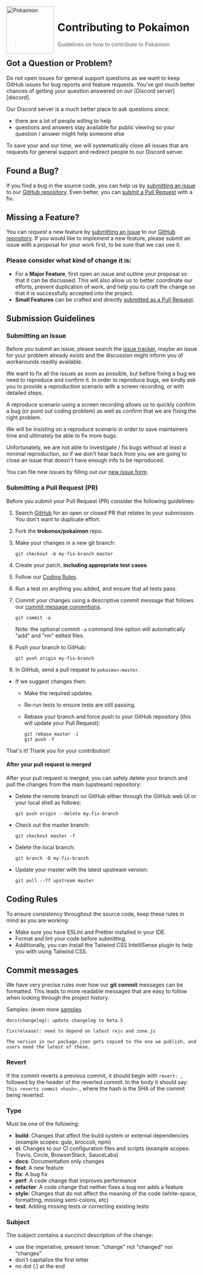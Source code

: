 <img height="125" align="left" style="float: left; margin: 0 10px 0 0;" alt="Pokaimon" src="https://cdn.discordapp.com/attachments/1007204906152767508/1007671728316633249/unknown.png">

# Contributing to Pokaimon
> Guidelines on how to contribute to Pokaimon

## <a name="question"></a> Got a Question or Problem?

Do not open issues for general support questions as we want to keep GitHub issues for bug reports and feature requests. You've got much better chances of getting your question answered on our [Discord server][discord].

Our Discord server is a much better place to ask questions since:

- there are a lot of people willing to help
- questions and answers stay available for public viewing so your question / answer might help someone else

To save your and our time, we will systematically close all issues that are requests for general support and redirect people to our Discord server.

## Found a Bug?
If you find a bug in the source code, you can help us by [submitting an issue](#submit-issue) to our [GitHub repository][github]. Even better, you can [submit a Pull Request](#submit-pr) with a fix.

## <a name="feature"></a> Missing a Feature?
You can *request* a new feature by [submitting an issue](#submit-issue) to our [GitHub repository][github]. If you would like to *implement* a new feature, please submit an issue with a proposal for your work first, to be sure that we can use it.

### Please consider what kind of change it is:
* For a **Major Feature**, first open an issue and outline your proposal so that it can be discussed. This will also allow us to better coordinate our efforts, prevent duplication of work, and help you to craft the change so that it is successfully accepted into the project.
* **Small Features** can be crafted and directly [submitted as a Pull Request](#submit-pr).

## Submission Guidelines

### Submitting an Issue

Before you submit an issue, please search the [issue tracker][issues], maybe an issue for your problem already exists and the discussion might inform you of workarounds readily available.

We want to fix all the issues as soon as possible, but before fixing a bug we need to reproduce and confirm it. In order to reproduce bugs, we kindly ask you to provide a reproduction scenario with a screen recording, or with detailed steps.

A reproduce scenario using a screen recording allows us to quickly confirm a bug (or point out coding problem) as well as confirm that we are fixing the right problem.

We will be insisting on a reproduce scenario in order to save maintainers time and ultimately be able to fix more bugs.

Unfortunately, we are not able to investigate / fix bugs without at least a minimal reproduction, so if we don't hear back from you we are going to close an issue that doesn't have enough info to be reproduced.

You can file new issues by filling out our [new issue form][newissue].


### Submitting a Pull Request (PR)
Before you submit your Pull Request (PR) consider the following guidelines:

1. Search [GitHub][prs] for an open or closed PR that relates to your submission. You don't want to duplicate effort.
1. Fork the **trobonox/pokaimon** repo.
1. Make your changes in a new git branch:

     ```shell
     git checkout -b my-fix-branch master
     ```

1. Create your patch, **including appropriate test cases**.
1. Follow our [Coding Rules](#rules).
1. Run a test on anything you added, and ensure that all tests pass.
1. Commit your changes using a descriptive commit message that follows our [commit message conventions](#commit).

     ```shell
     git commit -a
     ```
    Note: the optional commit `-a` command line option will automatically "add" and "rm" edited files.

1. Push your branch to GitHub:

    ```shell
    git push origin my-fix-branch
    ```

1. In GitHub, send a pull request to `pokaimon:master`.
* If we suggest changes then:
  * Make the required updates.
  * Re-run tests to ensure tests are still passing.
  * Rebase your branch and force push to your GitHub repository (this will update your Pull Request):

    ```shell
    git rebase master -i
    git push -f
    ```

That's it! Thank you for your contribution!

#### After your pull request is merged

After your pull request is merged, you can safely delete your branch and pull the changes
from the main (upstream) repository:

* Delete the remote branch on GitHub either through the GitHub web UI or your local shell as follows:

    ```shell
    git push origin --delete my-fix-branch
    ```

* Check out the master branch:

    ```shell
    git checkout master -f
    ```

* Delete the local branch:

    ```shell
    git branch -D my-fix-branch
    ```

* Update your master with the latest upstream version:

    ```shell
    git pull --ff upstream master
    ```

## <a name="rules"></a> Coding Rules
To ensure consistency throughout the source code, keep these rules in mind as you are working:

* Make sure you have ESLint and Prettier installed in your IDE.
* Format and lint your code before submitting.
* Additionally, you can install the Tailwind CSS IntelliSense plugin to help you with using Tailwind CSS.

## Commit messages
We have very precise rules over how our **git commit** messages can be formatted. This leads to more readable messages that are easy to follow when looking through the project history.

Samples: (even more [samples][commits]

```
docs(changelog): update changelog to beta.5
```
```
fix(release): need to depend on latest rxjs and zone.js

The version in our package.json gets copied to the one we publish, and users need the latest of these.
```

### Revert
If the commit reverts a previous commit, it should begin with `revert: `, followed by the header of the reverted commit. In the body it should say: `This reverts commit <hash>.`, where the hash is the SHA of the commit being reverted.

### Type
Must be one of the following:

* **build**: Changes that affect the build system or external dependencies (example scopes: gulp, broccoli, npm)
* **ci**: Changes to our CI configuration files and scripts (example scopes: Travis, Circle, BrowserStack, SauceLabs)
* **docs**: Documentation only changes
* **feat**: A new feature
* **fix**: A bug fix
* **perf**: A code change that improves performance
* **refactor**: A code change that neither fixes a bug nor adds a feature
* **style**: Changes that do not affect the meaning of the code (white-space, formatting, missing semi-colons, etc)
* **test**: Adding missing tests or correcting existing tests

### Subject
The subject contains a succinct description of the change:

* use the imperative, present tense: "change" not "changed" nor "changes"
* don't capitalize the first letter
* no dot (.) at the end

[github]: https://github.com/trobonox/pokaimon
[issues]: https://github.com/trobonox/pokaimon/issues
[newissue]: https://github.com/trobonox/pokaimon/issues/new
[prs]: https://github.com/trobonox/pokaimon/pulls
[commits]: https://github.com/trobonox/pokaimon/commits/main
